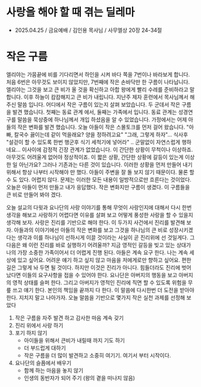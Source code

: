 # 사랑을 해야 할 때 겪는 딜레마
* 2025.04.25 / 금요예배 / 김인용 목사님 / 사무엘상 20장 24-34절
  
# 작은 구름
엘리야는 가뭄끝에 비를 기다리면서 하인을 시켜 바다 쪽을 7번이나 바라보게 합니다. 처음 6번은 아무것도 보이지 않았지만, 7번째에 작은 손바닥만 한 구름이 나타납니다. 엘리야는 그것을 보고 큰 비가 올 것을 확신하고 아합 왕에게 빨리 수레를 준비하라고 말합니다. 이후 하늘이 캄캄해지고 큰 비가 내립니다. 지난주 제자 훈련에서 목사님께서 해 주신 말씀 입니다. 어디에서 작은 구름이 있는지 살펴 보았습니다. 두 군데서 작은 구름을 발견 했습니다. 첫째는 동료 관계 에서, 둘째는 가족에서 입니다. 동료 관계는 성경연구를 말씀을 묵상중에 하나님께서 개입 하셨음을 알 수 있었습니다. 가정에서는 어제 아들의 작은 변화를 발견 했습니다. 오늘 아들이 작은 스몰토크를 먼저 걸어 왔습니다. "아빠, 칼국수 끓이는데 같이 먹을래요? 양을 정하려고요" "그래, 그렇게 하자"... 식사후 "설걷이 할 수 있도록 한번 행군후 식기 세척기에 넣어라" .. 군말없이 자연스럽게 행하네요... 이사이에 감정적 긴장 관계가 없었습니다. 이 간단한 상황이 무척이나 이상하죠. 아무것도 어려울게 없어야 정상적이죠. 이 짧은 상황, 간단한 상황에 갈등이 있는게 이상한 일 아닌가요? 그러나 기존과는 다른 것이 있습니다. 이러한 상황을 먼저 만들어 내기 위해서 항상 나부터 시작해야 만 했다. 아들이 주변을 잘 돌 보지 않기 때문이다. 물론 할 수 도 있다. 어렵지 않다. 문제는 이러한 모든 내용이 일방적으로만 흐른다는 것이었다. 오늘은 아들이 먼저 만들고 내가 응답했다. 작은 변화지만 구름이 생겼다. 이 구름들을 큰 비로 만들어 봐야 겠다. 

오늘 설교의 다윗과 요나단의 사랑 이야기를 통해 무엇이 사랑인지에 대해서 다시 한번 생각을 해보고 사랑하기 어렵다면 이유를 살펴 보고 어떻게 풍성한 사랑을 할 수 있을지 생각해 보자. 사랑은 진리를 기반으로 해야 한다. 이 두가지 사건에서 진리를 발견해 보자. 아들과의 이야기에선 아들의 작은 변화를 보고 그것을 하나님의 큰 비로 성장시키겠다는 생각과 이를 하나님이 선하시게 이끌 것이라는 사실이 곧 진리위에 선 것일게다. 그 다음은 왜 이런 진리를 바로 실행하기 어려울까? 지금 영적인 갈등을 빚고 있는 상대가 나의 가장 소중한 가족이어서 더 어렵게 진행 된다. 아들은 계속 요구 한다. 나는 계속 세상에 있고 싶어요. 어려운 얘기 하고 싶지 않고 마음을 저에게로만 향하고 싶어요. 편한길은 그렇게 놔 두면 될 것이다. 하지만 이것은 진리가 아니다. 힘들더라도 진리에 벗어났다면 이들의 요구사항을 접을 수 있어야 한다. 요나단은 아버지의 행동을 보고 아버지의 영적 상태를 슬퍼 한다. 그리고 아버지가 영적인 진리에 직면 할 수 있도록 위험을 무릎 쓰고 얘기 한다. 본인의 책임을 끝까지 다 한다. 이 말씀에 다시한번 더 도전을 받아야 한다. 지치지 말고 나아가자. 오늘 말씀을 기반으로 몇가지 작은 실천 과제를 선정해 보았다

1. 작은 구름을 자주 발견 하고 감사한 마음 계속 갖기
2. 진리 위에서 사랑 하기
3. 포기 하지 않기
    - 아이들을 위해서 큰비가 내릴때 까지 기도 하기
    - 더 부드럽게 대하기
    - 작은 구름을 더 많이 발견하고 소중히 여기기. 여기서 부터 시작이다.
4. 요나단의 슬픔에서 배우기
    - 함께 하는 마음을 놓지 않기
    - 인생의 동반자가 되어 주기 (왕의 곁을 떠나지 않음)
